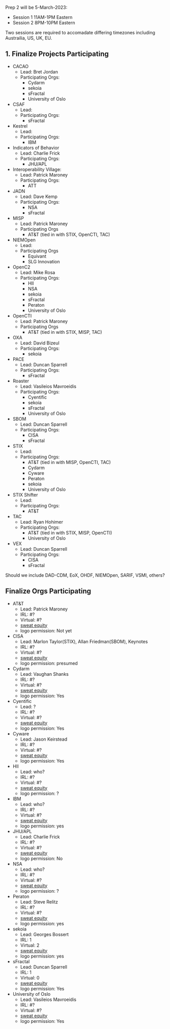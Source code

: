 Prep 2 will be 5-March-2023:
- Session 1 11AM-1PM Eastern
- Session 2 8PM-10PM Eastern

Two sessions are required to accomadate differing timezones including Austrailia, US, UK, EU.

## 1. Finalize Projects Participating
- CACAO
   + Lead: Bret Jordan
   + Participating Orgs:
      * Cydarm
      * sekoia
      * sFractal
      * University of Oslo
- CSAF
   + Lead: 
   + Participating Orgs:
      * sFractal
- Kestrel
   + Lead: 
   + Participating Orgs:
      * IBM
- Indicators of Behavior
   + Lead: Charlie Frick
   + Participating Orgs:
      * JHU/APL
- Interoperability Village:
   + Lead: Patrick Maroney
   + Participating Orgs:
      * ATT
- JADN
   + Lead: Dave Kemp
   + Participating Orgs:
      * NSA
      * sFractal
- MISP
   + Lead: Patrick Maroney
   + Participating Orgs
      * AT&T (tied in with STIX, OpenCTI, TAC)
- NIEMOpen
   + Lead: 
   + Participating Orgs
      * Equivant
      * SLG Innovation
- OpenC2
   + Lead: Mike Rosa
   + Participating Orgs:
      * HII
      * NSA
      * sekoia
      * sFractal
      * Peraton
      * University of Oslo
- OpenCTI
   + Lead: Patrick Maroney
   + Participating Orgs
      * AT&T (tied in with STIX, MISP, TAC)
- OXA
   + Lead: David Bizeul
   + Participating Orgs:
      * sekoia
- PACE
   + Lead: Duncan Sparrell
   + Participating Orgs:
      * sFractal
- Roaster
   + Lead: Vasileios Mavroeidis
   + Participating Orgs:
      * Cyentific
      * sekoia
      * sFractal
      * University of Oslo
- SBOM
   + Lead: Duncan Sparrell
   + Participating Orgs:
      * CISA
      * sFractal
- STIX
   + Lead: 
   + Participating Orgs:
      * AT&T (tied in with MISP, OpenCTI, TAC)
      * Cydarm
      * Cyware
      * Peraton
      * sekoia
      * University of Oslo
- STIX Shifter
   + Lead: 
   + Participating Orgs:
      * AT&T
- TAC
   + Lead: Ryan Hohimer
   + Participating Orgs:
      * AT&T (tied in with STIX, MISP, OpenCTI)
      * University of Oslo
- VEX
   + Lead: Duncan Sparrell
   + Participating Orgs:
      * CISA
      * sFractal


Should we include DAD-CDM, EoX, OHDF, NIEMOpen, SARIF, VSMI, others?

## Finalize Orgs Participating
- AT&T
   + Lead: Patrick Maroney
   + IRL: #?
   + Virtual: #?
   + [sweat equity](../SweatEquity/ATT/README.md)
   + logo permission: Not yet
- CISA
   + Lead: Marlon Taylor(STIX), Allan Friedman(SBOM), Keynotes
   + IRL: #?
   + Virtual: #?
   + [sweat equity](../SweatEquity/CISA/README.md)
   + logo permission: presumed
- Cydarm
   + Lead: Vaughan Shanks
   + IRL: #?
   + Virtual: #?
   + [sweat equity](../SweatEquity/Cydarm/README.md)
   + logo permission: Yes
- Cyentific
   + Lead: ?
   + IRL: #?
   + Virtual: #?
   + [sweat equity](../SweatEquity/Cyentific/README.md)
   + logo permission: Yes
- Cyware
   + Lead: Jason Keirstead
   + IRL: #?
   + Virtual: #?
   + [sweat equity](../SweatEquity/Cyware/README.md)
   + logo permission: Yes
- HII
   + Lead: who?
   + IRL: #?
   + Virtual: #?
   + [sweat equity](../SweatEquity/HII/README.md)
   + logo permission: ?
- IBM
   + Lead: who?
   + IRL: #?
   + Virtual: #?
   + [sweat equity](../SweatEquity/IBM/README.md)
   + logo permission: yes
- JHU/APL
   + Lead: Charlie Frick
   + IRL: #?
   + Virtual: #?
   + [sweat equity](../SweatEquity/JHUAPL/README.md)
   + logo permission: No
- NSA
   + Lead: who?
   + IRL: #?
   + Virtual: #?
   + [sweat equity](../SweatEquity/NSA/README.md)
   + logo permission: ?
- Peraton
   + Lead: Steve Relitz
   + IRL: #? 
   + Virtual: #?
   + [sweat equity](../SweatEquity/Peraton/README.md)
   + logo permission: yes
- sekoia
   + Lead: Georges Bossert
   + IRL: 1
   + Virtual: 2
   + [sweat equity](../SweatEquity/sekoia/README.md)
   + logo permission: yes
- sFractal
   + Lead: Duncan Sparrell
   + IRL: 1
   + Virtual: 0
   + [sweat equity](../SweatEquity/sFractal/README.md)
   + logo permission: Yes
- University of Oslo
   + Lead: Vasileios Mavroeidis
   + IRL: #?
   + Virtual: #?
   + [sweat equity](../SweatEquity/UiO/README.md)
   + logo permission: Yes

